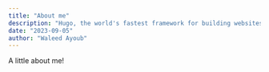 ```yaml
---
title: "About me"
description: "Hugo, the world's fastest framework for building websites"
date: "2023-09-05"
author: "Waleed Ayoub"
---
```


A little about me!
